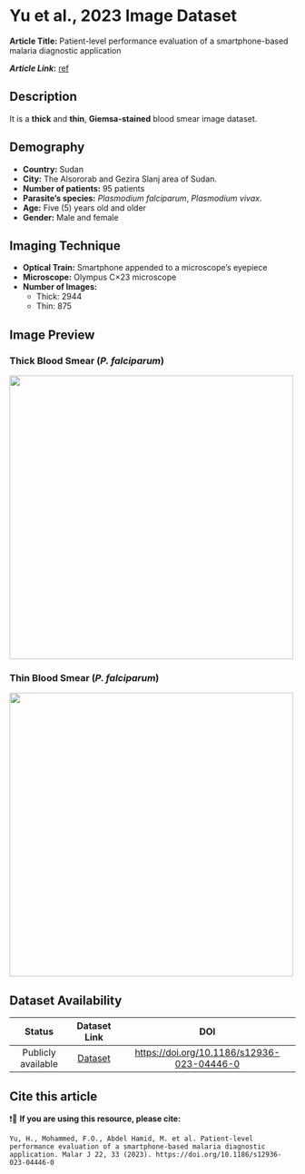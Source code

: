 # **Yu et al., 2023 Image Dataset**  
**Article Title:** Patient-level performance evaluation of a smartphone-based malaria diagnostic application

**_Article Link_:** [ref](https://malariajournal.biomedcentral.com/articles/10.1186/s12936-023-04446-0)


## **Description**
It is a **thick** and **thin**, **Giemsa-stained** blood smear image dataset.


## **Demography**
+ **Country:** Sudan
+ **City:** The Alsororab and Gezira Slanj area of Sudan. 
+ **Number of patients:** 95 patients
+ **Parasite’s species:** _Plasmodium falciparum_, _Plasmodium vivax_. 
+ **Age:** Five (5) years old and older 
+ **Gender:** Male and female


## **Imaging Technique**
+ **Optical Train:** Smartphone appended to a microscope’s eyepiece
+ **Microscope:** Olympus C×23 microscope
+ **Number of Images:**
     - Thick: 2944
     - Thin: 875


## **Image Preview**
### **Thick Blood Smear (_P. falciparum_)**
<img src="https://github.com/ItunuIsewon/Malaria_Blood_Film_Images/blob/main/Images/Sudan_Thick_Pf.png?raw=true" alt="" width="500">


### **Thin Blood Smear (_P. falciparum_)**
<img src="https://github.com/ItunuIsewon/Malaria_Blood_Film_Images/blob/main/Images/Sudan_Thin_Pf.png?raw=true" alt="" width="500">


## **Dataset Availability**

|**Status**|**Dataset Link**|**DOI**|
|:---:|:---:|:---:|
|Publicly available| [Dataset](https://data.lhncbc.nlm.nih.gov/public/Malaria/MalariaScreener/index.html)| https://doi.org/10.1186/s12936-023-04446-0|


## **Cite this article**

❗🛑 **If you are using this resource, please cite:** 

```
Yu, H., Mohammed, F.O., Abdel Hamid, M. et al. Patient-level performance evaluation of a smartphone-based malaria diagnostic application. Malar J 22, 33 (2023). https://doi.org/10.1186/s12936-023-04446-0
```
